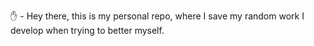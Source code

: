 ✋ - Hey there, this is my personal repo, where I save my random work I develop when trying to better myself.

